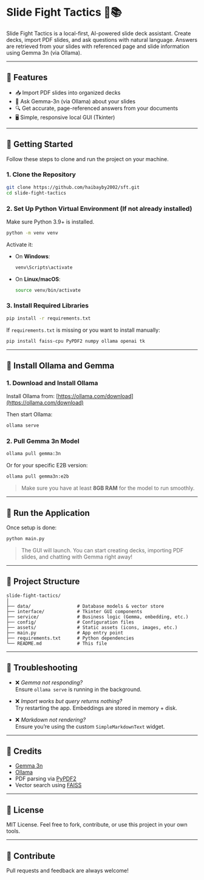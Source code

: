 # Slide Fight Tactics 🧠📚

Slide Fight Tactics is a local-first, AI-powered slide deck assistant. Create decks, import PDF slides, and ask questions with natural language. Answers are retrieved from your slides with referenced page and slide information using Gemma 3n (via Ollama).

---

## 🧩 Features

- 📥 Import PDF slides into organized decks
- 🧠 Ask Gemma-3n (via Ollama) about your slides
- 🔍 Get accurate, page-referenced answers from your documents
- 🖥️ Simple, responsive local GUI (Tkinter)

---

## 🚀 Getting Started

Follow these steps to clone and run the project on your machine.

### 1. Clone the Repository

```bash
git clone https://github.com/haibayby2002/sft.git
cd slide-fight-tactics
```

### 2. Set Up Python Virtual Environment (If not already installed)

Make sure Python 3.9+ is installed.

```bash
python -m venv venv
```

Activate it:

- On **Windows**:
  ```bash
  venv\Scripts\activate
  ```

- On **Linux/macOS**:
  ```bash
  source venv/bin/activate
  ```

### 3. Install Required Libraries

```bash
pip install -r requirements.txt
```

If `requirements.txt` is missing or you want to install manually:

```bash
pip install faiss-cpu PyPDF2 numpy ollama openai tk
```

---

## 🦙 Install Ollama and Gemma

### 1. Download and Install Ollama

Install Ollama from: [https://ollama.com/download](https://ollama.com/download)

Then start Ollama:

```bash
ollama serve
```

### 2. Pull Gemma 3n Model

```bash
ollama pull gemma:3n
```

Or for your specific E2B version:

```bash
ollama pull gemma3n:e2b
```

> Make sure you have at least **8GB RAM** for the model to run smoothly.

---

## 🧠 Run the Application

Once setup is done:

```bash
python main.py
```

> The GUI will launch. You can start creating decks, importing PDF slides, and chatting with Gemma right away!

---

## 📁 Project Structure

```
slide-fight-tactics/
│
├── data/                 # Database models & vector store
├── interface/            # Tkinter GUI components
├── service/              # Business logic (Gemma, embedding, etc.)
├── config/               # Configuration files
├── assets/               # Static assets (icons, images, etc.)
├── main.py               # App entry point
├── requirements.txt      # Python dependencies
└── README.md             # This file
```

---

## 🧪 Troubleshooting

- ❌ _Gemma not responding?_  
  Ensure `ollama serve` is running in the background.

- ❌ _Import works but query returns nothing?_  
  Try restarting the app. Embeddings are stored in memory + disk.

- ❌ _Markdown not rendering?_  
  Ensure you’re using the custom `SimpleMarkdownText` widget.

---

## 🧠 Credits

- [Gemma 3n](https://ollama.com/library/gemma)
- [Ollama](https://ollama.com)
- PDF parsing via [PyPDF2](https://pypi.org/project/PyPDF2/)
- Vector search using [FAISS](https://github.com/facebookresearch/faiss)

---

## 📜 License

MIT License. Feel free to fork, contribute, or use this project in your own tools.

---

## 🤝 Contribute

Pull requests and feedback are always welcome!

